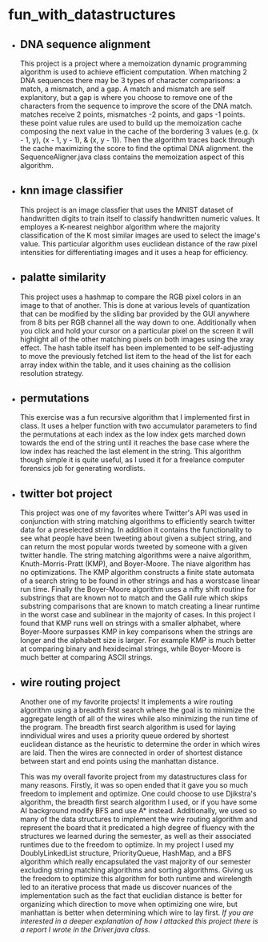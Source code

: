 # fun_with_datastructures

- ## DNA sequence alignment
  This project is a project where a memoization dynamic programming algorithm is used to achieve efficient computation. When matching 2 DNA sequences there may be 3 types of character comparisons: a match, a mismatch, and a gap. A match and mismatch are self explanitory, but a gap is where you choose to remove one of the characters from the sequence to improve the score of the DNA match. matches receive 2 points,  mismatches -2 points, and gaps -1 points. these point value rules are used to build up the memoization cache composing the next value in the cache of the bordering 3 values (e.g. (x - 1, y), (x - 1, y - 1), & (x, y - 1)). Then the algorithm traces back through the cache maximizing the score to find the optimal DNA alignment. the SequenceAligner.java class contains the memoization aspect of this algorithm.
  

- ## knn image classifier
  This project is an image classfier that uses the MNIST dataset of handwritten digits to train itself to classify handwritten numeric values. It employes a K-nearest neighbor algorithm where the majority classification of the K most similar images are used to select the image's value. This particular algorithm uses euclidean distance of the raw pixel intensities for differentiating images and it uses a heap for efficiency.

- ## palatte similarity
  This project uses a hashmap to compare the RGB pixel colors in an image to that of another. This is done at various levels of quantization that can be modified by the sliding bar provided by the GUI anywhere from 8 bits per RGB channel all the way down to one. Additionally when you click and hold your cursor on a particular pixel on the screen it will highlight all of the other matching pixels on both images using the xray effect. The hash table itself has been implemented to be self-adjusting to move the previously fetched list item to the head of the list for each array index within the table, and it uses chaining as the collision resolution strategy.

- ## permutations
  This exercise was a fun recursive algorithm that I implemented first in class. It uses a helper function with two accumulator parameters to find the permutations at each index as the low index gets marched down towards the end of the string until it reaches the base case where the low index has reached the last element in the string. This algorithm though simple it is quite useful, as I used it for a freelance computer forensics job for generating wordlists.

- ## twitter bot project
  This project was one of my favorites where Twitter's API was used in conjunction with string matching algorithms to efficiently search twitter data for a preselected string. In addition it contains the functionality to see what people have been tweeting about given a subject string, and can return the most popular words tweeted by someone with a given twitter handle. The string matching algorithms were a naive algorithm, Knuth-Morris-Pratt (KMP), and Boyer-Moore.  The niave algorithm has no optimizations. The KMP algorithm constructs a finite state automata of a search string to be found in other strings and has a worstcase linear run time. Finally the Boyer-Moore algorithm uses a nifty shift routine for substrings that are known not to match and the Galil rule which skips substring comparisons that are known to match creating a linear runtime in the worst case and sublinear in the majority of cases. In this project I found that KMP runs well on strings with a smaller alphabet, where Boyer-Moore surpasses KMP in key comparisons when the strings are longer and the alphabett size is larger. For example KMP is much better at comparing binary and hexidecimal strings, while Boyer-Moore is much better at comparing ASCII strings.

- ## wire routing project
  Another one of my favorite projects! It implements a wire routing algorithm using a breadth first search where the goal is to minimize the aggregate length of all of the wires while also minimizing the run time of the program. The breadth first search algorithm is used for laying inndividual wires and uses a priority queue ordered by shortest euclidean distance as the heuristic to determine the order in which wires are laid. Then the wires are connected in order of shortest distance between start and end points using the manhattan distance. 
  
  This was my overall favorite project from my datastructures class for many reasons. Firstly, it was so open ended that it gave you so much freedom to implement and optimize. One could choose to use Djikstra's algorithm, the breadth first search algorithm I used, or if you have some AI background modify BFS and use A* instead. Additionally, we used so many of the data structures to implement the wire routing algorithm and represent the board that it predicated a high degree of fluency with the structures we learned during the semester, as well as their associated runtimes due to the freedom to optimize. In my project I used my DoublyLinkedList structure, PriorityQueue, HashMap, and a BFS algorithm which really encapsulated the vast majority of our semester excluding string matching algorithms and sorting algorithms. Giving us the freedom to optimize this algorithm for both runtime and wirelength led to an iterative process that made us discover nuances of the implementation such as the fact that euclidian distance is better for organizing which direction to move when optimizing one wire, but manhattan is better when determining which wire to lay first. *If you are interested in a deeper explanation of how I attacked this project there is a report I wrote in the Driver.java class.*
  
